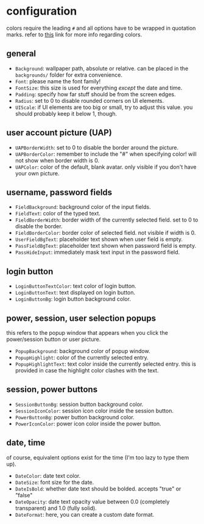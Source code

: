 # configuration

colors require the leading `#` and all options have to be wrapped in quotation marks. refer to [this](https://doc.qt.io/qt-5/qml-color.html) link for more info regarding colors.

## general

- `Background`: wallpaper path, absolute or relative. can be placed in the `backgrounds/` folder for extra convenience.
- `Font`: please name the font family!
- `FontSize`: this size is used for everything *except* the date and time.
- `Padding`: specify how far stuff should be from the screen edges.
- `Radius`: set to 0 to disable rounded corners on UI elements.
- `UIScale`: if UI elements are too big or small, try to adjust this value. you should probably keep it below 1, though.

## user account picture (UAP)

- `UAPBorderWidth`: set to 0 to disable the border around the picture.
- `UAPBorderColor`: remember to include the "#" when specifying color! will not show when border width is 0.
- `UAPColor`: color of the default, blank avatar. only visible if you don't have your own picture.

## username, password fields

- `FieldBackground`: background color of the input fields.
- `FieldText`: color of the typed text.
- `FieldBorderWidth`: border width of the currently selected field. set to 0 to disable the border.
- `FieldBorderColor`: border color of selected field. not visible if width is 0.
- `UserFieldBgText`: placeholder text shown when user field is empty.
- `PassFieldBgText`: placeholder text shown when password field is empty.
- `PassHideInput`: immediately mask text input in the password field.

## login button

- `LoginButtonTextColor`: text color of login button.
- `LoginButtonText`: text displayed on login button.
- `LoginButtonBg`: login button background color.

## power, session, user selection popups
this refers to the popup window that appears when you click the power/session button
or user picture.

- `PopupBackground`: background color of popup window.
- `PopupHighlight`: color of the currently selected entry.
- `PopupHighlightText`: text color inside the currently selected entry. this is provided in case the highlight color clashes with the text.

## session, power buttons

- `SessionButtonBg`: session button background color.
- `SessionIconColor`: session icon color inside the session button.
- `PowerButtonBg`: power button background color.
- `PowerIconColor`: power icon color inside the power button.

## date, time
of course, equivalent options exist for the time (I'm too lazy to type them up).

- `DateColor`: date text color.
- `DateSize`: font size for the date.
- `DateIsBold`: whether date text should be bolded. accepts "true" or "false"
- `DateOpacity`: date text opacity value between 0.0 (completely transparent) and 1.0 (fully solid).
- `DateFormat`: here, you can create a custom date format.